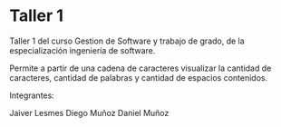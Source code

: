 # Taller 1

Taller 1 del curso Gestion de Software y trabajo de grado, de la especialización ingeniería de software.

Permite a partir de una cadena de caracteres visualizar la cantidad de caracteres, cantidad de palabras y cantidad de espacios contenidos.


Integrantes:

Jaiver Lesmes
Diego Muñoz 
Daniel Muñoz 
